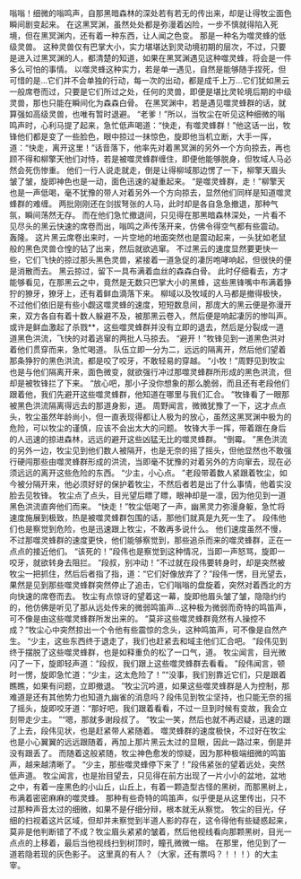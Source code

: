 嗡嗡！细微的嗡鸣声，自那黑暗森林的深处若有若无的传出来，却是让得牧尘面色瞬间剧变起来。
在这黑冥渊，虽然处处都是弥漫着凶险，一步不慎就得陷入死境，但在黑冥渊内，还有着一种东西，让人闻之色变。
那是一种名为噬灵蜂的低级灵兽。
这种灵兽仅有巴掌大小，实力堪堪达到灵动境初期的层次，不过，只要是进入过黑冥渊的人，都清楚的知道，如果在黑冥渊遇见这种噬灵蜂，将会是一件多么可怕的事情。
以噬灵蜂这种实力，若是单一遇见，自然是能够随手捏死，但可惜的是...它们并不会单独的行动，每一次的出动，都是成千上万...它们犹如黑云一般席卷而过，只要是它们所过之处，任何的灵兽，即便是堪比灵轮境后期的中级灵兽，那也只能在瞬间化为森森白骨。
在黑冥渊中，若是遇见噬灵蜂群的话，就算强如高级灵兽，也唯有暂时退避。
“老爹！”所以，当牧尘在听见这种细微的嗡鸣声时，心利马提了起来，急忙低声喝道：“快走，有噬灵蜂群！”他这话一出，牧锋他们都是变了一些脸色，眼中掠过一抹惊色，旋即他当机立断，大手一挥，道：“快走，离开这里！”话音落下，他率先对着黑冥渊的另外一个方向掠去，再也顾不得和柳擎天他们对恃，若是被噬灵蜂群缠住，即便他能够脱身，但牧域人马必然会死伤惨重。
他们一行人说走就走，倒是让得柳域那边愣了一下，柳擎天眉头皱了皱，旋即神色也是一动，面色迅速的凝重起来。
“是噬灵蜂群，走！”柳擎天也是一声低喝，毫不犹豫的带人对着另外一个方向掠去，显然他们同样是知道噬灵蜂群的难缠。
两批刚刚还在剑拔弩张的人马，此时却是各自急急撤退，那种气氛，瞬间荡然无存。
而在他们急忙撤退间，只见得在那黑暗森林深处，一片看不见尽头的黑云快速的席卷而出，嗡鸣之声传荡开来，仿佛令得空气都有些震动。
轰隆。
这片黑云席卷出来时，一片空地的地面突然也是震动起来，一头犹如老鼠般的黑色灵兽仓惶的钻了出来，然后就欲逃窜。
不过黑云的速度显然要更快一些，它们飞快的掠过那头黑色灵兽，紧接着一道急促的凄厉咆哮响起，但很快的便是消散而去。
黑云掠过，留下一具布满着血丝的森森白骨。
此时仔细看去，方才能够看见，在那黑云之中，竟然是无数只巴掌大小的黑蜂，这些黑锋嘴中布满着狰狞的獠牙，獠牙上，还有着鲜血滴落下来。
柳域以及牧域的人马都是撤得极快，不过他们依旧是有些小觑这噬灵蜂的速度，短短数息间，那庞大的黑云便是弥漫开来，双方各自有着十数人躲避不及，被那黑云卷入，然后便是响起凄厉的惨叫声。
或许是鲜血激起了杀戮**，这些噬灵蜂群并没有立即的退去，然后是分裂成一道道黑色洪流，飞快的对着逃窜的两批人马掠去。
“避开！”牧锋见到一道黑色洪对着他们贯穿而来，急忙喝道。
队伍立即一分为二，远远的隔离开，然后他们望着那条狰狞的黑色洪流，都是咬了咬牙，不敢轻易的穿越。
“小牧！”周野见到牧尘也是与他们隔离开来，面色微变，就欲强行冲过那噬灵蜂群所形成的黑色洪流，但却是被牧锋拦了下来。
“放心吧，那小子没你想象的那么脆弱，而且还有老段他们跟着他，我们先避开这些噬灵蜂群，他知道在哪里与我们汇合。
”牧锋看了一眼那被黑色洪流隔离得远去的那道身影，道。
周野闻言，微微犹豫了一下，这才点点头，牧尘虽然年龄尚小，但一直表现得都让人极为的放心，虽然这黑冥渊中极为的危险，可以牧尘的谨慎，应该不会出太大的问题。
牧锋大手一挥，带着跟在身后的人迅速的掠进森林，远远的避开这些凶猛无比的噬灵蜂群。
“倒霉。
”黑色洪流的另外一边，牧尘见到他们数人被隔开，也是无奈的摇了摇头，但他显然也不敢强行硬闯那些由噬灵蜂群形成的洪流，当即毫不犹豫的对着另外的方向窜去，现在必须远远的离开这些危险的东西。
“少主，小心点。
”老段带着数人紧跟着牧尘，如今被分隔开来，他必须好好的保护着牧尘，不然后者若是出了什么事情，他着实没脸去见牧锋。
牧尘点了点头，目光望后瞟了瞟，眼神却是一凛，因为他见到一道黑色洪流直奔他们而来。
“快走！”牧尘低喝了一声，幽黑灵力弥漫身躯，急忙将速度施展到极致，热是被噬灵蜂群包围的话，那他们就真是九死一生了。
段伟他们也是察觉到危险，也是迅速跟上牧尘，不敢再多说什么。
他们速度虽然不慢，不过那噬灵蜂群的速度更快，他们能够察觉到，那些追杀而来的噬灵蜂群，正在一点点的接近他们。
“该死的！”段伟也是察觉到这种情况，当即一声怒骂，旋即一咬牙，就欲转身去阻拦。
“段叔，别冲动！”不过就在段伟要转身时，却是突然被牧尘一把抓住，然后后者指了指，道：“它们好像放弃了？”段伟一愣，目光望去，果然是见到那些噬灵蜂群突然停止了追击，它们嗡嗡的盘旋着，突然对着西北的方向快速的席卷而去。
牧尘有点惊讶的望着这一幕，旋即他眉头皱了皱，隐隐约约的，他仿佛是听见了那从远处传来的微弱鸣笛声...这种极为微弱而奇特的鸣笛声，可不像是由这些噬灵蜂群所发出来的。
“莫非这些噬灵蜂群竟然有人操控不成？”牧尘心中突然掠出一个令他有些震惊的念头，这种鸣笛声，可不像是自然产生。
“少主，这些东西终于退走了，我们也赶紧去和域主他们汇合吧。
”段伟见到终于摆脱了这些噬灵蜂群，也是如释重负的松了一口气，道。
牧尘闻言，目光微闪了一下，旋即轻声道：“段叔，我们跟上这些噬灵蜂群去看看。
”段伟闻言，顿时一愣，旋即急忙道：“少主，这太危险了！”“没事，我们别靠近它们，只是跟着瞧瞧，如果有问题，立即撤退。
”牧尘沉吟道，如果这些噬灵蜂群是人为控制，那难道是还有其他势力也知道九幽雀的消息吗？段伟见到牧尘坚持，也只能无奈的摇了摇头，旋即咬牙道：“那好吧，我们跟着看看，不过一旦到时候有变故，我会立刻带走少主。
”“嗯，那就多谢段叔了。
”牧尘一笑，然后也就不再迟疑，迅速的跟了上去，段伟见状，也是赶紧带人紧随着。
噬灵蜂群的速度极快，不过好在牧尘也是小心翼翼的远远跟随着，再加上那片黑云太过的显眼，因此一路过来，倒是并没有跟丢了。
而随着这般紧随，牧尘神色愈发的惊疑，因为那种极端细微的鸣笛声，越来越清晰了。
“少主，那些噬灵蜂停下来了！”段伟紧张的望着远处，突然低声道。
牧尘闻言，也是抬目望去，只见得在前方出现了一片小小的盆地，盆地之中，有着一座黑色的小山丘，山丘上，有着一颗造型古怪的黑树，而那黑树上，布满着密密麻麻的噬灵蜂。
那种有些奇特的鸣笛声，似乎便是从这里传出，只不过那种声音太过的细微，如果不是仔细分辩，根本就无从察觉。
牧尘的目光，仔细的扫视着这片区域，但却并未察觉到半道人影的存在，这令得他有些疑惑起来，莫非是他判断错了不成？牧尘眉头紧紧的皱着，然后他视线看向那颗黑树，目光一点点的上移着，最后当他视线扫到树顶时，瞳孔微微一缩。
在那里，他见到了一道若隐若现的灰色影子。
这里真的有人？（大家，还有票吗？！！！）的大主宰。
